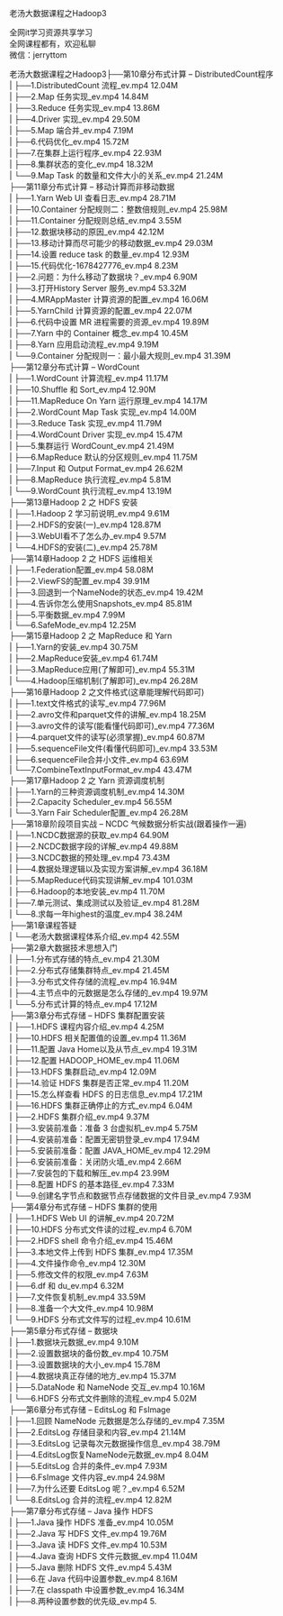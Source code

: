 老汤大数据课程之Hadoop3

全网it学习资源共享学习<br>全网课程都有，欢迎私聊<br>微信：jerryttom<br>

老汤大数据课程之Hadoop3├──第10章分布式计算 – DistributedCount程序<br> | ├──1.DistributedCount 流程_ev.mp4 12.04M<br> | ├──2.Map 任务实现_ev.mp4 14.84M<br> | ├──3.Reduce 任务实现_ev.mp4 13.86M<br> | ├──4.Driver 实现_ev.mp4 29.50M<br> | ├──5.Map 端合并_ev.mp4 7.19M<br> | ├──6.代码优化_ev.mp4 15.72M<br> | ├──7.在集群上运行程序_ev.mp4 22.93M<br> | ├──8.集群状态的变化_ev.mp4 18.32M<br> | └──9.Map Task 的数量和文件大小的关系_ev.mp4 21.24M<br> ├──第11章分布式计算 – 移动计算而非移动数据<br> | ├──1.Yarn Web UI 查看日志_ev.mp4 28.71M<br> | ├──10.Container 分配规则二：整数倍规则_ev.mp4 25.98M<br> | ├──11.Container 分配规则总结_ev.mp4 3.55M<br> | ├──12.数据块移动的原因_ev.mp4 42.12M<br> | ├──13.移动计算而尽可能少的移动数据_ev.mp4 29.03M<br> | ├──14.设置 reduce task 的数量_ev.mp4 12.93M<br> | ├──15.代码优化-1678427776_ev.mp4 8.23M<br> | ├──2.问题：为什么移动了数据块？_ev.mp4 6.90M<br> | ├──3.打开History Server 服务_ev.mp4 53.32M<br> | ├──4.MRAppMaster 计算资源的配置_ev.mp4 16.06M<br> | ├──5.YarnChild 计算资源的配置_ev.mp4 22.07M<br> | ├──6.代码中设置 MR 进程需要的资源_ev.mp4 19.89M<br> | ├──7.Yarn 中的 Container 概念_ev.mp4 10.45M<br> | ├──8.Yarn 应用启动流程_ev.mp4 9.19M<br> | └──9.Container 分配规则一：最小最大规则_ev.mp4 31.39M<br> ├──第12章分布式计算 – WordCount<br> | ├──1.WordCount 计算流程_ev.mp4 11.17M<br> | ├──10.Shuffle 和 Sort_ev.mp4 12.90M<br> | ├──11.MapReduce On Yarn 运行原理_ev.mp4 14.17M<br> | ├──2.WordCount Map Task 实现_ev.mp4 14.00M<br> | ├──3.Reduce Task 实现_ev.mp4 11.79M<br> | ├──4.WordCount Driver 实现_ev.mp4 15.47M<br> | ├──5.集群运行 WordCount_ev.mp4 21.49M<br> | ├──6.MapReduce 默认的分区规则_ev.mp4 11.75M<br> | ├──7.Input 和 Output Format_ev.mp4 26.62M<br> | ├──8.MapReduce 执行流程_ev.mp4 5.81M<br> | └──9.WordCount 执行流程_ev.mp4 13.19M<br> ├──第13章Hadoop 2 之 HDFS 安装<br> | ├──1.Hadoop 2 学习前说明_ev.mp4 9.61M<br> | ├──2.HDFS的安装(一)_ev.mp4 128.87M<br> | ├──3.WebUI看不了怎么办_ev.mp4 9.57M<br> | └──4.HDFS的安装(二)_ev.mp4 25.78M<br> ├──第14章Hadoop 2 之 HDFS 运维相关<br> | ├──1.Federation配置_ev.mp4 58.08M<br> | ├──2.ViewFS的配置_ev.mp4 39.91M<br> | ├──3.回退到一个NameNode的状态_ev.mp4 19.42M<br> | ├──4.告诉你怎么使用Snapshots_ev.mp4 85.81M<br> | ├──5.平衡数据_ev.mp4 7.99M<br> | └──6.SafeMode_ev.mp4 12.25M<br> ├──第15章Hadoop 2 之 MapReduce 和 Yarn<br> | ├──1.Yarn的安装_ev.mp4 30.75M<br> | ├──2.MapReduce安装_ev.mp4 61.74M<br> | ├──3.MapReduce应用(了解即可)_ev.mp4 55.31M<br> | └──4.Hadoop压缩机制(了解即可)_ev.mp4 26.28M<br> ├──第16章Hadoop 2 之文件格式(这章能理解代码即可)<br> | ├──1.text文件格式的读写_ev.mp4 77.96M<br> | ├──2.avro文件和parquet文件的讲解_ev.mp4 18.25M<br> | ├──3.avro文件的读写(能看懂代码即可)_ev.mp4 77.36M<br> | ├──4.parquet文件的读写(必须掌握)_ev.mp4 60.87M<br> | ├──5.sequenceFile文件(看懂代码即可)_ev.mp4 33.53M<br> | ├──6.sequenceFile合并小文件_ev.mp4 63.69M<br> | └──7.CombineTextInputFormat_ev.mp4 43.47M<br> ├──第17章Hadoop 2 之 Yarn 资源调度机制<br> | ├──1.Yarn的三种资源调度机制_ev.mp4 14.30M<br> | ├──2.Capacity Scheduler_ev.mp4 56.55M<br> | └──3.Yarn Fair Scheduler配置_ev.mp4 26.28M<br> ├──第18章阶段项目实战 – NCDC 气候数据分析实战(跟着操作一遍)<br> | ├──1.NCDC数据源的获取_ev.mp4 64.90M<br> | ├──2.NCDC数据字段的详解_ev.mp4 49.88M<br> | ├──3.NCDC数据的预处理_ev.mp4 73.43M<br> | ├──4.数据处理逻辑以及实现方案讲解_ev.mp4 36.18M<br> | ├──5.MapReduce代码实现讲解_ev.mp4 101.03M<br> | ├──6.Hadoop的本地安装_ev.mp4 11.70M<br> | ├──7.单元测试、集成测试以及验证_ev.mp4 81.28M<br> | └──8.求每一年highest的温度_ev.mp4 38.24M<br> ├──第1章课程答疑<br> | └──老汤大数据课程体系介绍_ev.mp4 42.55M<br> ├──第2章大数据技术思想入门<br> | ├──1.分布式存储的特点_ev.mp4 21.30M<br> | ├──2.分布式存储集群特点_ev.mp4 21.45M<br> | ├──3.分布式文件存储的流程_ev.mp4 16.94M<br> | ├──4.主节点中的元数据是怎么存储的_ev.mp4 19.97M<br> | └──5.分布式计算的特点_ev.mp4 17.12M<br> ├──第3章分布式存储 – HDFS 集群配置安装<br> | ├──1.HDFS 课程内容介绍_ev.mp4 4.25M<br> | ├──10.HDFS 相关配置值的设置_ev.mp4 11.36M<br> | ├──11.配置 Java Home以及从节点_ev.mp4 19.31M<br> | ├──12.配置 HADOOP_HOME_ev.mp4 11.06M<br> | ├──13.HDFS 集群启动_ev.mp4 12.09M<br> | ├──14.验证 HDFS 集群是否正常_ev.mp4 11.20M<br> | ├──15.怎么样查看 HDFS 的日志信息_ev.mp4 17.21M<br> | ├──16.HDFS 集群正确停止的方式_ev.mp4 6.04M<br> | ├──2.HDFS 集群介绍_ev.mp4 9.37M<br> | ├──3.安装前准备：准备 3 台虚拟机_ev.mp4 5.75M<br> | ├──4.安装前准备：配置无密钥登录_ev.mp4 17.94M<br> | ├──5.安装前准备：配置 JAVA_HOME_ev.mp4 12.29M<br> | ├──6.安装前准备：关闭防火墙_ev.mp4 2.66M<br> | ├──7.安装包的下载和解压_ev.mp4 23.99M<br> | ├──8.配置 HDFS 的基本路径_ev.mp4 7.33M<br> | └──9.创建名字节点和数据节点存储数据的文件目录_ev.mp4 7.93M<br> ├──第4章分布式存储 – HDFS 集群的使用<br> | ├──1.HDFS Web UI 的讲解_ev.mp4 20.72M<br> | ├──10.HDFS 分布式文件读的过程_ev.mp4 6.70M<br> | ├──2.HDFS shell 命令介绍_ev.mp4 15.46M<br> | ├──3.本地文件上传到 HDFS 集群_ev.mp4 17.35M<br> | ├──4.文件操作命令_ev.mp4 12.30M<br> | ├──5.修改文件的权限_ev.mp4 7.63M<br> | ├──6.df 和 du_ev.mp4 6.32M<br> | ├──7.文件恢复机制_ev.mp4 33.59M<br> | ├──8.准备一个大文件_ev.mp4 10.98M<br> | └──9.HDFS 分布式文件写的过程_ev.mp4 10.61M<br> ├──第5章分布式存储 – 数据块<br> | ├──1.数据块元数据_ev.mp4 9.10M<br> | ├──2.设置数据块的备份数_ev.mp4 10.75M<br> | ├──3.设置数据块的大小_ev.mp4 15.78M<br> | ├──4.数据块真正存储的地方_ev.mp4 15.37M<br> | ├──5.DataNode 和 NameNode 交互_ev.mp4 10.16M<br> | └──6.HDFS 分布式文件删除的流程_ev.mp4 5.02M<br> ├──第6章分布式存储 – EditsLog 和 FsImage<br> | ├──1.回顾 NameNode 元数据是怎么存储的_ev.mp4 7.35M<br> | ├──2.EditsLog 存储目录和内容_ev.mp4 21.14M<br> | ├──3.EditsLog 记录每次元数据操作信息_ev.mp4 38.79M<br> | ├──4.EditsLog恢复NameNode元数据_ev.mp4 8.04M<br> | ├──5.EditsLog 合并的条件_ev.mp4 7.93M<br> | ├──6.FsImage 文件内容_ev.mp4 24.98M<br> | ├──7.为什么还要 EditsLog 呢？_ev.mp4 6.52M<br> | └──8.EditsLog 合并的流程_ev.mp4 12.82M<br> ├──第7章分布式存储 – Java 操作 HDFS<br> | ├──1.Java 操作 HDFS 准备_ev.mp4 10.05M<br> | ├──2.Java 写 HDFS 文件_ev.mp4 19.76M<br> | ├──3.Java 读 HDFS 文件_ev.mp4 10.53M<br> | ├──4.Java 查询 HDFS 文件元数据_ev.mp4 11.04M<br> | ├──5.Java 删除 HDFS 文件_ev.mp4 5.43M<br> | ├──6.在 Java 代码中设置参数_ev.mp4 8.16M<br> | ├──7.在 classpath 中设置参数_ev.mp4 16.34M<br> | ├──8.两种设置参数的优先级_ev.mp4 5.